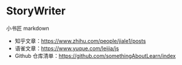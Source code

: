 # StoryWriter
小书匠 markdown

- 知乎文章：https://www.zhihu.com/people/jiale1/posts
- 语雀文章：https://www.yuque.com/leijia/js
- Github 仓库清单：https://github.com/somethingAboutLearn/index